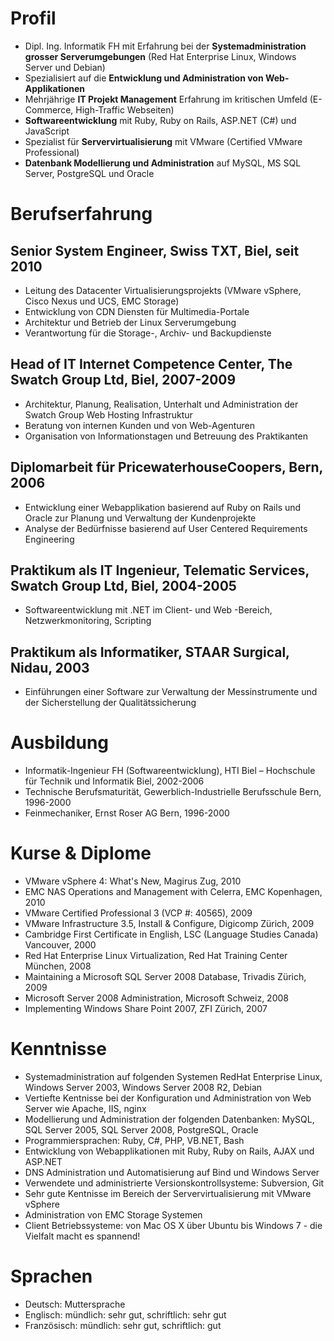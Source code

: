 # Profil #

* Dipl. Ing. Informatik FH mit Erfahrung bei der **Systemadministration grosser Serverumgebungen** (Red Hat Enterprise Linux, Windows Server und Debian)
* Spezialisiert auf die **Entwicklung und Administration von Web-Applikationen**
* Mehrjährige **IT Projekt Management** Erfahrung im kritischen Umfeld (E-Commerce, High-Traffic Webseiten)
* **Softwareentwicklung** mit Ruby, Ruby on Rails, ASP.NET (C#) und JavaScript
* Spezialist für **Servervirtualisierung** mit VMware (Certified VMware Professional)
* **Datenbank Modellierung und Administration** auf MySQL, MS SQL Server, PostgreSQL und Oracle

# Berufserfahrung #

## Senior System Engineer, Swiss TXT, Biel, seit 2010 ##
* Leitung des Datacenter Virtualisierungsprojekts (VMware vSphere, Cisco Nexus und UCS, EMC Storage)
* Entwicklung von CDN Diensten für Multimedia-Portale
* Architektur und Betrieb der Linux Serverumgebung
* Verantwortung für die Storage-, Archiv- und Backupdienste

## Head of IT Internet Competence Center, The Swatch Group Ltd, Biel, 2007-2009 ##
* Architektur, Planung, Realisation, Unterhalt und Administration der Swatch Group Web Hosting Infrastruktur
* Beratung von internen Kunden und von Web-Agenturen
* Organisation von Informationstagen und Betreuung des Praktikanten

## Diplomarbeit für PricewaterhouseCoopers, Bern, 2006 ##
* Entwicklung einer Webapplikation basierend auf Ruby on Rails und Oracle zur Planung und Verwaltung der Kundenprojekte
* Analyse der Bedürfnisse basierend auf User Centered Requirements Engineering

## Praktikum als IT Ingenieur, Telematic Services, Swatch Group Ltd, Biel, 2004-2005 ##
* Softwareentwicklung mit .NET im Client- und Web -Bereich, Netzwerkmonitoring, Scripting

## Praktikum als Informatiker, STAAR Surgical, Nidau, 2003 ##
* Einführungen einer Software zur Verwaltung der Messinstrumente und der Sicherstellung der Qualitätssicherung

# Ausbildung #
* Informatik-Ingenieur FH (Softwareentwicklung), HTI Biel – Hochschule für Technik und Informatik Biel, 2002-2006
* Technische Berufsmaturität, Gewerblich-Industrielle Berufsschule Bern, 1996-2000
* Feinmechaniker, Ernst Roser AG Bern, 1996-2000

# Kurse & Diplome #
* VMware vSphere 4: What's New, Magirus Zug, 2010
* EMC NAS Operations and Management with Celerra, EMC Kopenhagen, 2010
* VMware Certified Professional 3 (VCP #: 40565), 2009
* VMware Infrastructure 3.5, Install & Configure, Digicomp Zürich, 2009
* Cambridge First Certificate in English, LSC (Language Studies Canada) Vancouver, 2000
* Red Hat Enterprise Linux Virtualization, Red Hat Training Center München, 2008
* Maintaining a Microsoft SQL Server 2008 Database, Trivadis Zürich, 2009
* Microsoft Server 2008 Administration, Microsoft Schweiz, 2008
* Implementing Windows Share Point 2007, ZFI Zürich, 2007

# Kenntnisse #
* Systemadministration auf folgenden Systemen RedHat Enterprise Linux, Windows Server 2003, Windows Server 2008 R2, Debian
* Vertiefte Kentnisse bei der Konfiguration und Administration von Web Server wie Apache, IIS, nginx
* Modellierung und Administration der folgenden Datenbanken: MySQL, SQL Server 2005, SQL Server 2008, PostgreSQL, Oracle
* Programmiersprachen: Ruby, C#, PHP, VB.NET, Bash
* Entwicklung von Webapplikationen mit Ruby, Ruby on Rails, AJAX und ASP.NET 
* DNS Administration und Automatisierung auf Bind und Windows Server
* Verwendete und administrierte Versionskontrollsysteme: Subversion, Git
* Sehr gute Kentnisse im Bereich der Servervirtualisierung mit VMware vSphere
* Administration von EMC Storage Systemen
* Client Betriebssysteme: von Mac OS X  über Ubuntu bis Windows 7 - die Vielfalt macht es spannend!

# Sprachen #
* Deutsch: Muttersprache
* Englisch: mündlich: sehr gut, schriftlich: sehr gut
* Französisch: mündlich: sehr gut, schriftlich: gut
